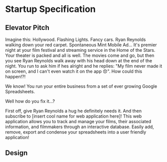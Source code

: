 # Startup Specification

## Elevator Pitch
Imagine this: Hollywood. Flashing Lights. Fancy cars. Ryan Reynolds walking down your red carpet. Spontaneous Mint Mobile Ad... It's premier night at your film festival and streaming service in the Home of the Stars. Your theater is packed and all is well. The movies come and go, but then you see Ryan Reynolds walk away with his head down at the end of the night. You run to ask him if hes alright and he replies: "My film never made it on screen, and I can't even watch it on the app 😞". How could this happen!?! 

We know! You run your entire business from a set of ever growing Google Spreadsheets.

Well how do you fix it...?

First off, give Ryan Reynolds a hug he definitely needs it. And then subscribe to [insert cool name for web application here]! This web application allows you to track and manage your films, their associated information, and filmmakers through an interactive database. Easily add, remove, export and condense your spreadsheets into a user friendly application!

## Design




